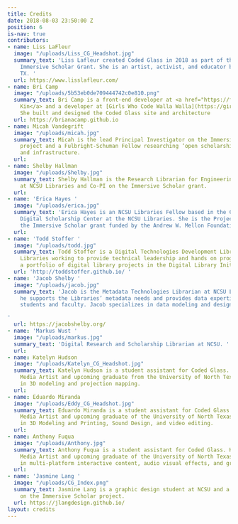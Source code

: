 ```yaml
---
title: Credits
date: 2018-08-03 23:50:00 Z
position: 6
is-nav: true
contributors:
- name: Liss LaFleur
  image: "/uploads/Liss_CG_Headshot.jpg"
  summary_text: 'Liss Lafleur created Coded Glass in 2018 as part of the Mellon Foundation
    Immersive Scholar Grant. She is an artist, activist, and educator based in Dallas,
    TX. '
  url: https://www.lisslafleur.com/
- name: Bri Camp
  image: "/uploads/5b53eb0de709444742c0e810.png"
  summary_text: Bri Camp is a front-end developer at <a href="https://fictivekin.com">Fictive
    Kin</a> and a developer at [Girls Who Code Walla Walla](https://girlswhocodeww.glitch.me/).
    She built and designed the Coded Glass site and architecture
  url: https://brianacamp.github.io
- name: Micah Vandegrift
  image: "/uploads/micah.jpg"
  summary_text: Micah is the lead Principal Investigator on the Immersive Scholar
    project and a Fulbright-Schuman Fellow researching ‘open scholarship’ practices
    and infrastructure.
  url: 
- name: Shelby Hallman
  image: "/uploads/Shelby.jpg"
  summary_text: Shelby Hallman is the Research Librarian for Engineering & Entrepreneurship
    at NCSU Libraries and Co-PI on the Immersive Scholar grant.
  url: 
- name: 'Erica Hayes '
  image: "/uploads/erica.jpg"
  summary_text: 'Erica Hayes is an NCSU Libraries Fellow based in the Copyright &
    Digital Scholarship Center at the NCSU Libraries. She is the Project Manager on
    the Immersive Scholar grant funded by the Andrew W. Mellon Foundation.   '
  url: 
- name: 'Todd Stoffer '
  image: "/uploads/todd.jpg"
  summary_text: Todd Stoffer is a Digital Technologies Development Librarian at NCSU
    Libraries working to provide technical leadership and hands on programming for
    a portfolio of digital library projects in the Digital Library Initiatives department.
  url: 'http://toddstoffer.github.io/ '
- name: 'Jacob Shelby '
  image: "/uploads/jacob.jpg"
  summary_text: 'Jacob is the Metadata Technologies Librarian at NCSU Libraries, where
    he supports the Libraries’ metadata needs and provides data expertise for NCSU
    students and faculty. Jacob specializes in data modeling and design.

'
  url: https://jacobshelby.org/
- name: 'Markus Wust '
  image: "/uploads/markus.jpg"
  summary_text: 'Digital Research and Scholarship Librarian at NCSU. '
  url: 
- name: Katelyn Hudson
  image: "/uploads/Katelyn_CG_Headshot.jpg"
  summary_text: Katelyn Hudson is a student assistant for Coded Glass. She is New
    Media Artist and upcoming graduate from the University of North Texas, and specializes
    in 3D modeling and projection mapping.
  url: 
- name: Eduardo Miranda
  image: "/uploads/Eddy_CG_Headshot.jpg"
  summary_text: Eduardo Miranda is a student assistant for Coded Glass. He is a New
    Media Artist and upcoming graduate of the University of North Texas, and specializes
    in 3D Modeling and Printing, Sound Design, and video editing.
  url: 
- name: Anthony Fuqua
  image: "/uploads/Anthony.jpg"
  summary_text: Anthony Fuqua is a student assistant for Coded Glass. He is a New
    Media Artist and upcoming graduate of the University of North Texas, and specializes
    in multi-platform interactive content, audio visual effects, and graphic design.
  url: 
- name: 'Jasmine Lang '
  image: "/uploads/CG_Index.png"
  summary_text: Jasmine Lang is a graphic design student at NCSU and a front-end developer
    on the Immersive Scholar project.
  url: https://jlangdesign.github.io/
layout: credits
---
```


